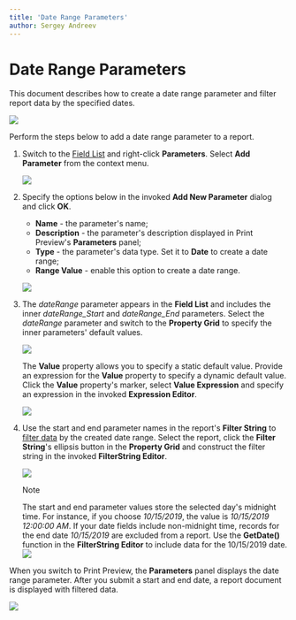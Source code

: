 ```yaml
---
title: 'Date Range Parameters'
author: Sergey Andreev
---
```

# Date Range Parameters

This document describes how to create a date range parameter and filter report data by the specified dates.

![](../../../../../images/eurd-win-use-date-ranges-parameters-panel.png)

Perform the steps below to add a date range parameter to a report.

1. Switch to the [Field List](../../report-designer-tools/ui-panels/field-list.md) and right-click **Parameters**. Select **Add Parameter** from the context menu.

    ![](../../../../../images/eurd-win-use-date-ranges-design-add-param.png)

1. Specify the options below in the invoked **Add New Parameter** dialog and click **OK**.

    - **Name** - the parameter's name;
    - **Description** - the parameter's description displayed in Print Preview's **Parameters** panel;
    - **Type** - the parameter's data type. Set it to **Date** to create a date range;
    - **Range Value** - enable this option to create a date range.

    ![](../../../../../images/eurd-win-use-date-ranges-design-add-param-dialog.png)

1. The _dateRange_ parameter appears in the **Field List** and includes the inner _dateRange_Start_ and _dateRange_End_ parameters. Select the _dateRange_ parameter and switch to the **Property Grid** to specify the inner parameters' default values.

    ![](../../../../../images/eurd-win-use-date-ranges-design-configure-subparam.png)

    The **Value** property allows you to specify a static default value. Provide an expression for the **Value** property to specify a dynamic default value. Click the **Value** property's marker, select **Value Expression** and specify an expression in the invoked **Expression Editor**.

    ![](../../../../../images/eurd-win-use-date-ranges-design-value-expression.png)

1. Use the start and end parameter names in the report's **Filter String** to [filter data](../filter-data/filter-data-at-the-report-level.md) by the created date range. Select the report, click the **Filter String**'s ellipsis button in the **Property Grid** and construct the filter string in the invoked **FilterString Editor**.

    ![](../../../../../images/eurd-win-use-date-ranges-filterstring.png)

    > [!NOTE]
    > The start and end parameter values store the selected day's midnight time. For instance, if you choose _10/15/2019_, the value is _10/15/2019 12:00:00 AM_. If your date fields include non-midnight time, records for the end date _10/15/2019_ are excluded from a report. Use the **GetDate()** function in the **FilterString Editor** to include data for the 10/15/2019 date.  
    > ![](../../../../../images/eurd-win-use-date-ranges-filterstring-getdate.png)

When you switch to Print Preview, the **Parameters** panel displays the date range parameter. After you submit a start and end date, a report document is displayed with filtered data.

![](../../../../../images/eurd-win-use-date-ranges-parameters-panel.png)
